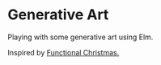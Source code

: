 # Generative Art

Playing with some generative art using Elm.

Inspired by [Functional Christmas.](https://functional.christmas/2019/13)
